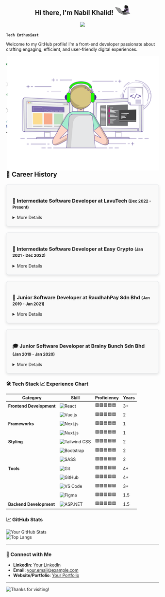 <h2 align="center">
    Hi there, I'm Nabil Khalid!
    <img alt="dev_cat" src="https://raw.githubusercontent.com/dev-akshat/archive/main/images/gifs/others/dev_cat.gif" width="50"> 
</h2>

<p align="center">
    <a href="https://github.com/DenverCoder1/readme-typing-svg">
        <img src="https://readme-typing-svg.herokuapp.com?font=Time+New+Roman&color=cyan&size=25&center=true&vCenter=true&width=600&height=100&lines=Hi,I'm+Nabil;Thanks+For+Visiting+My+Page;I+am+a+Self-taught+Frontend+Developer,;">
    </a>
</p>

**`Tech Enthusiast`**

Welcome to my GitHub profile! I’m a front-end developer passionate about crafting engaging, efficient, and user-friendly
digital experiences.

<img align="right" alt="GIF" src="https://raw.githubusercontent.com/devSouvik/devSouvik/master/gif3.gif" width="500"/>

```javascript

const quotes = [
    "💻 Code is like humor. When you have to explain it, it’s bad.",
    "🚀 First, solve the problem. Then, write the code.",
    "🧑‍💻 There are only two kinds of languages: the ones people complain about and the ones nobody uses."
];

function getRandomQuote() {
    const randomIndex = Math.floor(Math.random() * quotes.length);
    console.log(`💡 Inspiration: ${quotes[randomIndex]}`);
}

// Call the function
getRandomQuote();


```

---

## 📂 Career History


<div style="border: 1px solid #e1e4e8; border-radius: 8px; box-shadow: 0px 4px 8px rgba(0, 0, 0, 0.1); padding: 20px; margin: 20px 0; background-color: #f9f9f9;">

### 🚀 Intermediate Software Developer at LavuTech <span style="font-size:small;">(Dec 2022 - Present)</span>

<details>
  <summary>More Details</summary>

  <p><strong>Client</strong>: PETRONAS</p>
  <p><strong>Project Leadership</strong>: Spearheaded a 6-month React.js project, focusing on UI/UX and responsive design.</p>

<h4>Skills</h4>

- **React.js**: Crafted dynamic interfaces with Redux for state management.
- **Front-end Proficiency**: Mastered HTML5, CSS3, and modern JS frameworks (ES6+).
- **Full-stack Transition**: Adapted to ASP.NET, with expertise in C#, MVC architecture, and SQL Server.

  <p><strong>Achievements</strong>: Successfully transitioned to ASP.NET full-stack development. 🎉</p>

</details>
</div>

<div style="border: 1px solid #e1e4e8; border-radius: 8px; box-shadow: 0px 4px 8px rgba(0, 0, 0, 0.1); padding: 20px; margin: 20px 0; background-color: #f9f9f9;">

### 🌟 Intermediate Software Developer at Easy Crypto <span style="font-size:small;">(Jan 2021 - Dec 2022)</span>

<details>
  <summary>More Details</summary>

<h4>Key Contributions</h4>

- Developed user-facing features enhancing user experience.
- Optimized applications for speed and scalability.

<h4>Projects</h4>

- **Easy Crypto Vue.js SPA**: Stunning SPA with Vue.js and Bulma CSS.
- **Easy Crypto Admin**: Intuitive admin dashboard with REST API integration.

</details>
</div>

<div style="border: 1px solid #e1e4e8; border-radius: 8px; box-shadow: 0px 4px 8px rgba(0, 0, 0, 0.1); padding: 20px; margin: 20px 0; background-color: #f9f9f9;">

### 🌈 Junior Software Developer at RaudhahPay Sdn Bhd <span style="font-size:small;">(Jan 2019 - Jan 2021)</span>

<details>
  <summary>More Details</summary>

  <p><strong>Responsibilities</strong>: Developed user-facing applications collaborating with back-end developers.</p>

<h4>Notable Projects</h4>

- **Raudhahpay Web**: Backend with Yii2 and MySQL, front end with Semantic UI.
- **Raudhah Prepaid Mobile App**: Engaging app with Flutter and bloc state management.

</details>
</div>

<div style="border: 1px solid #e1e4e8; border-radius: 8px; box-shadow: 0px 4px 8px rgba(0, 0, 0, 0.1); padding: 20px; margin: 20px 0; background-color: #f9f9f9;">

### 🎓 Junior Software Developer at Brainy Bunch Sdn Bhd <span style="font-size:small;">(Jan 2019 - Jan 2020)</span>

<details>
  <summary>More Details</summary>

  <p><strong>Project</strong>: School Management System</p>
  <p><strong>Tech Stack</strong>: Nuxt.js, Adobe XD, Bootstrap 4, Laravel.</p>
  <p><strong>Special Features</strong>: Optimized page load with Nuxt.js and integrated APIs using Axios.</p>

</details>
</div>

### 🛠️ Tech Stack 📈 Experience Chart

| **Category**              | **Skill**                                                                                                                      | **Proficiency** | **Years** |
|---------------------------|-------------------------------------------------------------------------------------------------------------------------------|-----------------|-----------|
| **Frontend Development**  | <img src="https://img.shields.io/badge/-React-61DAFB?style=flat&logo=react&logoColor=white" alt="React" />                    | 🟩🟩🟩🟦🟦       | 3+        |
|                           | <img src="https://img.shields.io/badge/-Vue.js-4FC08D?style=flat&logo=vue.js&logoColor=white" alt="Vue.js" />                 | 🟩🟩🟩🟦🟦       | 2         |
| **Frameworks**            | <img src="https://img.shields.io/badge/-Next.js-000000?style=flat&logo=next.js&logoColor=white" alt="Next.js" />              | 🟩🟩🟦🟦🟦       | 1         |
|                           | <img src="https://img.shields.io/badge/-Nuxt.js-4FC08D?style=flat&logo=nuxt.js&logoColor=white" alt="Nuxt.js" />              | 🟩🟩🟦🟦🟦       | 1         |
| **Styling**               | <img src="https://img.shields.io/badge/-TailwindCSS-06B6D4?style=flat&logo=tailwindcss&logoColor=white" alt="Tailwind CSS" /> | 🟩🟩🟩🟦🟦       | 2         |
|                           | <img src="https://img.shields.io/badge/-Bootstrap-7952B3?style=flat&logo=bootstrap&logoColor=white" alt="Bootstrap" />        | 🟩🟩🟦🟦🟦       | 2         |
|                           | <img src="https://img.shields.io/badge/-SASS-CC6699?style=flat&logo=sass&logoColor=white" alt="SASS" />                       | 🟩🟩🟦🟦🟦       | 2         |
| **Tools**                 | <img src="https://img.shields.io/badge/-Git-F05032?style=flat&logo=git&logoColor=white" alt="Git" />                          | 🟩🟩🟩🟦🟦       | 4+        |
|                           | <img src="https://img.shields.io/badge/-GitHub-181717?style=flat&logo=github&logoColor=white" alt="GitHub" />                 | 🟩🟩🟩🟦🟦       | 4+        |
|                           | <img src="https://img.shields.io/badge/-VS%20Code-007ACC?style=flat&logo=visual-studio-code&logoColor=white" alt="VS Code" /> | 🟩🟩🟩🟦🟦       | 3+        |
|                           | <img src="https://img.shields.io/badge/-Figma-F24E1E?style=flat&logo=figma&logoColor=white" alt="Figma" />                    | 🟩🟩🟦🟦🟦       | 1.5       |
| **Backend Development**   | <img src="https://img.shields.io/badge/-ASP.NET-512BD4?style=flat&logo=dotnet&logoColor=white" alt="ASP.NET" />               | 🟩🟩🟩🟦🟦       | 1.5       |

### 📈 GitHub Stats

![Your GitHub Stats](https://github-readme-stats.vercel.app/api?username=nabs32595&show_icons=true&theme=radical)  
![Top Langs](https://github-readme-stats.vercel.app/api/top-langs/?username=nabs3259&layout=compact&theme=radical)

---

### 💼 Connect with Me

- **LinkedIn**: [Your LinkedIn](#)
- **Email**: your.email@example.com
- **Website/Portfolio**: [Your Portfolio](#)

---

![Thanks for visiting!](https://media.giphy.com/media/jpVnC65DmYeyRL4LHS/giphy.gif)
